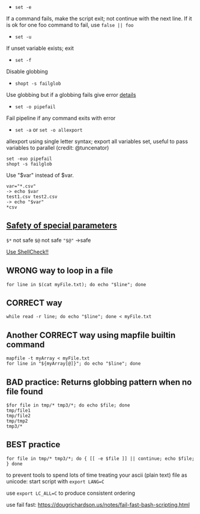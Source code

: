 
- `set -e`

If a command fails, make the script exit; not continue with the next line.
If it is ok for one foo command to fail, use `false || foo`

- `set -u`

If unset variable exists; exit

- `set -f`

Disable globbing

- `shopt -s failglob`

Use globbing but if a globbing fails give error
[details](https://www.gnu.org/software/bash/manual/html_node/The-Shopt-Builtin.html)

- `set -o pipefail`

Fail pipeline if any command exits with error


- `set -a` or `set -o allexport`

allexport using single letter syntax; export all variables set, useful to pass variables to parallel (credit: @tuncenator)



```
set -euo pipefail
shopt -s failglob
```

Use "$var" instead of $var.
```
var="*.csv"
-> echo $var
test1.csv test2.csv
-> echo "$var"
*csv
```


## [Safety of special parameters](https://www.gnu.org/software/bash/manual/html_node/Special-Parameters.html)
`$*` not safe
`$@` not safe
`"$@"` ->safe



[Use ShellCheck!!](https://www.shellcheck.net/)




## WRONG way to loop in a file
```
for line in $(cat myFile.txt); do echo "$line"; done
```
## CORRECT way
```
while read -r line; do echo "$line"; done < myFile.txt
```
## Another CORRECT way using mapfile builtin command
```
mapfile -t myArray < myFile.txt
for line in "${myArray[@]}"; do echo "$line"; done
```


## BAD practice: Returns globbing pattern when no file found
```
$for file in tmp/* tmp3/*; do echo $file; done
tmp/file1
tmp/file2
tmp/tmp2
tmp3/*
```

## BEST practice
```
for file in tmp/* tmp3/*; do { [[ -e $file ]] || continue; echo $file; } done
```

to prevent tools to spend lots of time treating your ascii (plain text) file as unicode: start script with `export LANG=C` 

use `export LC_ALL=C` to produce consistent ordering


use fail fast:
https://dougrichardson.us/notes/fail-fast-bash-scripting.html
